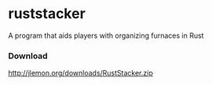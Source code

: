 # ruststacker
A program that aids players with organizing furnaces in Rust

### Download
http://jlemon.org/downloads/RustStacker.zip
